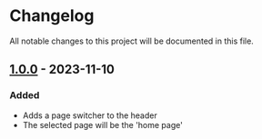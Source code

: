 # Changelog

All notable changes to this project will be documented in this file.

## [1.0.0] - 2023-11-10
### Added
- Adds a page switcher to the header
- The selected page will be the 'home page'


[Unreleased]: https://github.com/shopgate/ext-cliplister/compare/v1.0.0...HEAD
[1.0.0]: https://github.com/shopgate/ext-cliplister/compare/v0.0.1...v1.0.0
